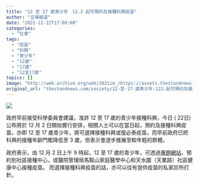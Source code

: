 ```yaml
---
title: "12 至 17 歲青少年　12.2 起可預約及接種科興疫苗"
author: "立場報道"
date: "2021-11-22T17:00:00"
categories:
  - "社會"
tags:
  - "疫苗"
  - "科興"
  - "青少年"
  - "12歲"
  - "17歲"
  - "12至17歲"
topics: []
image: "http://web.archive.org/web/2021im_/https://assets.thestandnews.com/media/photos/1-01_y7qcjhS.png"
original_url: "thestandnews.com/society/12-至-17-歲青少年-122-起可預約及接種科興疫苗"
---
```

![](http://web.archive.org/web/2021im_/https://assets.thestandnews.com/media/photos/1-01_y7qcjhS.png)

政府早前接受科學委員會建議，准許 12 至 17 歲的青少年接種科興，今日 ( 22日) 公布將於 12 月 2 日開始實行安排，相關人士可以在當日起，預約及接種科興疫苗。亦即 12 至 17 歲青少年，將可選擇接種科興或復必泰疫苗。而早前政府已把科興的接種年齡門檻降低至 3 歲，但表示會逐步推展至較年輕的群體。

政府表示，由 12 月 2 日上午 9 時起，12 至 17 歲的青少年，可透過[專題網站](http://web.archive.org/web/20211122093923/http://www.covidvaccine.gov.hk/)，預約到社區接種中心，或醫院管理局馬鞍山家庭醫學中心和天水圍（天業路）社區健康中心接種疫苗。 而選擇接種科興疫苗的話，亦可以往有提供疫苗的私家診所打針。